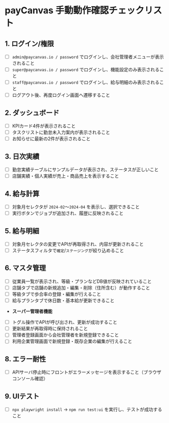 # payCanvas 手動動作確認チェックリスト

## 1. ログイン/権限
- [ ] `admin@paycanvas.io / password` でログインし、会社管理者メニューが表示されること
- [ ] `super@paycanvas.io / password` でログインし、機能設定のみ表示されること
- [ ] `staff@paycanvas.io / password` でログインし、給与明細のみ表示されること
- [ ] ログアウト後、再度ログイン画面へ遷移すること

## 2. ダッシュボード
- [ ] KPIカード4件が表示されること
- [ ] タスクリストに勤怠未入力案内が表示されること
- [ ] お知らせに最新の2件が表示されること

## 3. 日次実績
- [ ] 勤怠実績テーブルにサンプルデータが表示され、ステータスが正しいこと
- [ ] 店舗実績・個人実績が売上・商品売上を表示すること

## 4. 給与計算
- [ ] 対象月セレクタが `2024-02`〜`2024-04` を表示し、選択できること
- [ ] 実行ボタンでジョブが追加され、履歴に反映されること

## 5. 給与明細
- [ ] 対象月セレクタの変更でAPIが再取得され、内容が更新されること
- [ ] ステータスフィルタで`確定`/`ステージング`が絞り込めること

## 6. マスタ管理
- [ ] 従業員一覧が表示され、等級・プランなどDB値が反映されていること
- [ ] 店舗タブで店舗の新規追加・編集・削除（住所含む）が動作すること
- [ ] 等級タブで歩合率の登録・編集が行えること
- [ ] 給与プランタブで休日数・基本給が更新できること

- **スーパー管理者機能**
- [ ] トグル操作でAPIが呼び出され、更新が成功すること
- [ ] 更新結果が再取得時に保持されること
- [ ] 管理者登録画面から会社管理者を新規登録できること
- [ ] 利用企業管理画面で新規登録・既存企業の編集が行えること

## 8. エラー耐性
- [ ] APIサーバ停止時にフロントがエラーメッセージを表示すること（ブラウザコンソール確認）

## 9. UIテスト
- [ ] `npx playwright install` → `npm run test:ui` を実行し、テストが成功すること
